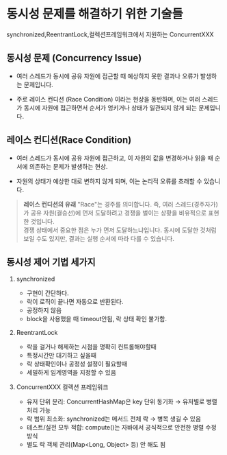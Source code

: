 # 동시성 문제를 해결하기 위한 기술들
synchronized,ReentrantLock,컬렉션프레임워크에서 지원하는 ConcurrentXXX

## 동시성 문제 (Concurrency Issue)
- 여러 스레드가 동시에 공유 자원에 접근할 때 예상하지 못한 결과나 오류가 발생하는 문제입니다.

- 주로 레이스 컨디션 (Race Condition) 이라는 현상을 동반하며, 이는 여러 스레드가 동시에 자원에 접근하면서 순서가 엉키거나 상태가 일관되지 않게 되는 문제입니다.

## 레이스 컨디션(Race Condition)
- 여러 스레드가 동시에 공유 자원에 접근하고, 이 자원의 값을 변경하거나 읽을 때 순서에 의존하는 문제가 발생하는 현상.

- 자원의 상태가 예상한 대로 변하지 않게 되며, 이는 논리적 오류를 초래할 수 있습니다.

> **레이스 컨디션의 유래**
  >"Race"는 경주를 의미합니다. 즉, 여러 스레드(경주자가)가 공유 자원(결승선)에 먼저 도달하려고 경쟁을 벌이는 상황을 비유적으로 표현한 것입니다.  
> 경쟁 상태에서 중요한 점은 누가 먼저 도달하느냐입니다. 동시에 도달한 것처럼 보일 수도 있지만, 결과는 실행 순서에 따라 다를 수 있습니다.


## 동시성 제어 기법 세가지

  1. synchronized
     - 구현이 간단하다.
     - 락이 로직이 끝나면 자동으로 반환된다.
     - 공정하지 않음
     - block을 사용했을 때 timeout안됨, 락 상태 확인 불가함.
	 
  2. ReentrantLock
     - 락을 걸거나 해제하는 시점을 명확히 컨트롤해야할때
     - 특정시간만 대기하고 싶을때
     - 락 상태확인이나 공정성 설정이 필요할때
     - 세밀하게 임계영역을 지정할 수 있음
	 
  3. ConcurrentXXX 컬렉션 프레임워크
     - 유저 단위 분리:	ConcurrentHashMap은 key 단위 동기화 → 유저별로 병렬 처리 가능
     - 락 범위 최소화:	synchronized는 메서드 전체 락 → 병목 생길 수 있음
     - 테스트/실전 모두 적합:	compute()는 자바에서 공식적으로 안전한 병렬 수정 방식
     - 별도 락 객체 관리(Map<Long, Object> 등) 안 해도 됨
